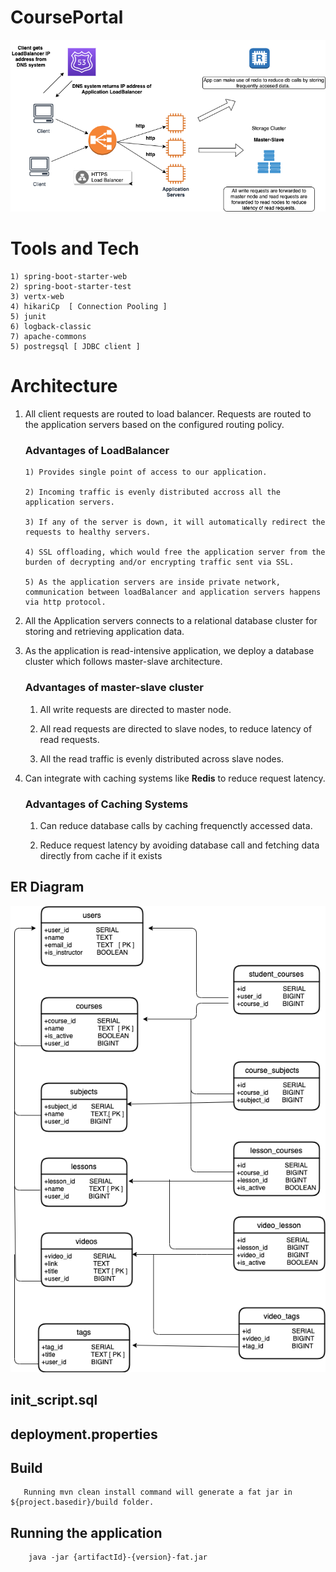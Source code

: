 # CoursePortal
![Screenshot](app.png)


# Tools and Tech

    1) spring-boot-starter-web 
    2) spring-boot-starter-test
    3) vertx-web
    4) hikariCp  [ Connection Pooling ]
    5) junit
    6) logback-classic
    7) apache-commons
    5) postregsql [ JDBC client ]

# Architecture

  1) All client requests are routed to load balancer. Requests are routed to the application servers based on the configured routing policy.
     
      ### Advantages of LoadBalancer
      
         1) Provides single point of access to our application.
         
         2) Incoming traffic is evenly distributed accross all the application servers.
         
         3) If any of the server is down, it will automatically redirect the requests to healthy servers.
         
         4) SSL offloading, which would free the application server from the burden of decrypting and/or encrypting traffic sent via SSL.
         
         5) As the application servers are inside private network, communication between loadBalancer and application servers happens via http protocol.
    
        
  2)  All the Application servers connects to a relational database cluster for storing and retrieving application data.
  
  3)  As the application is read-intensive application, we deploy a database cluster which follows master-slave architecture.
      
        ### Advantages of master-slave cluster
       
         1) All write requests are directed to master node.
         
         2) All read requests are directed to slave nodes, to reduce latency of read requests.
         
         3) All the read traffic is evenly distributed across slave nodes.
  
  4) Can integrate with caching systems like **Redis** to reduce request latency.
  
       ### Advantages of Caching Systems
       
        1) Can reduce database calls by caching frequenctly accessed data.
        
        2) Reduce request latency by avoiding database call and fetching data directly from cache if it exists
        
       
   ## ER Diagram
     
  ![Screenshot](ER.png)

   ## init_script.sql
   
   ## deployment.properties 
   
   ## Build    
       Running mvn clean install command will generate a fat jar in ${project.basedir}/build folder.
        
   ## Running the application 
        
        java -jar {artifactId}-{version}-fat.jar
   
        